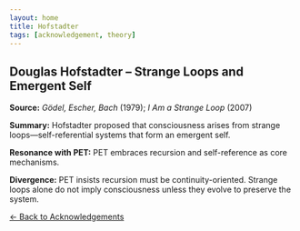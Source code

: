 ```yaml
---
layout: home
title: Hofstadter
tags: [acknowledgement, theory]
---
```


## Douglas Hofstadter – Strange Loops and Emergent Self

**Source:** *Gödel, Escher, Bach* (1979); *I Am a Strange Loop* (2007)

**Summary:** Hofstadter proposed that consciousness arises from strange loops—self-referential systems that form an emergent self.

**Resonance with PET:** PET embraces recursion and self-reference as core mechanisms.

**Divergence:** PET insists recursion must be continuity-oriented. Strange loops alone do not imply consciousness unless they evolve to preserve the system.

[← Back to Acknowledgements](/ideas/acknowledgements/)

